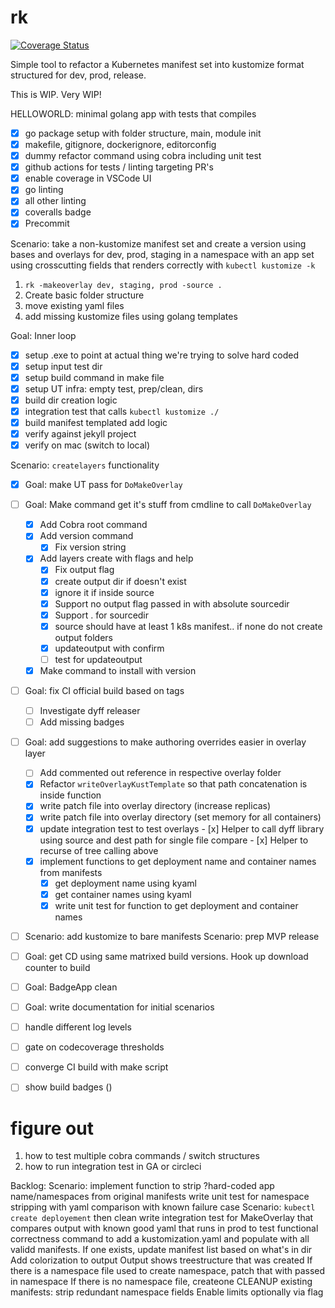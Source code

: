 # rk

[![Coverage Status](https://coveralls.io/repos/github/clarkezone/rk/badge.svg?branch=main)](https://coveralls.io/github/clarkezone/rk?branch=main)

Simple tool to refactor a Kubernetes manifest set
into kustomize format structured for dev, prod, release.

This is WIP. Very WIP!

HELLOWORLD: minimal golang app with tests that compiles

- [x] go package setup with folder structure, main, module init
- [x] makefile, gitignore, dockerignore, editorconfig
- [x] dummy refactor command using cobra including unit test
- [x] github actions for tests / linting targeting PR's
- [x] enable coverage in VSCode UI
- [x] go linting
- [x] all other linting
- [x] coveralls badge
- [x] Precommit

Scenario: take a non-kustomize manifest set and create a version using bases and
overlays for dev, prod, staging in a namespace with an app set using
crosscutting fields that renders correctly with `kubectl kustomize -k`

1. `rk -makeoverlay dev, staging, prod -source .`
2. Create basic folder structure
3. move existing yaml files
4. add missing kustomize files using golang templates

Goal: Inner loop

- [x] setup .exe to point at actual thing we're trying to solve hard coded
- [x] setup input test dir
- [x] setup build command in make file
- [x] setup UT infra: empty test, prep/clean, dirs
- [x] build dir creation logic
- [x] integration test that calls `kubectl kustomize ./`
- [x] build manifest templated add logic
- [x] verify against jekyll project
- [x] verify on mac (switch to local)

Scenario: `createlayers` functionality

- [x] Goal: make UT pass for `DoMakeOverlay`
- [ ] Goal: Make command get it's stuff from cmdline to call `DoMakeOverlay`
  - [x] Add Cobra root command
  - [x] Add version command
    - [x] Fix version string
  - [x] Add layers create with flags and help
    - [x] Fix output flag
    - [x] create output dir if doesn't exist
    - [x] ignore it if inside source
    - [x] Support no output flag passed in with absolute sourcedir
    - [x] Support . for sourcedir
    - [x] source should have at least 1 k8s manifest.. if none do not create output folders
    - [x] updateoutput with confirm
    - [ ] test for updateoutput
  - [x] Make command to install with version
- [ ] Goal: fix CI official build based on tags
  - [ ] Investigate dyff releaser
  - [ ] Add missing badges
- [ ] Goal: add suggestions to make authoring overrides easier in overlay layer
  - [ ] Add commented out reference in respective overlay folder
  - [x] Refactor `writeOverlayKustTemplate` so that path concatenation is inside function
  - [x] write patch file into overlay directory (increase replicas)
  - [x] write patch file into overlay directory (set memory for all containers)
  - [x] update integration test to test overlays - [x] Helper to call dyff library using source and dest path for single file compare - [x] Helper to recurse of tree calling above
  - [x] implement functions to get deployment name and container names from manifests
    - [x] get deployment name using kyaml
    - [x] get container names using kyaml
    - [x] write unit test for function to get deployment and container names
- [ ] Scenario: add kustomize to bare manifests
Scenario: prep MVP release

- [ ] Goal: get CD using same matrixed build versions. Hook up download counter to build
- [ ] Goal: BadgeApp clean
- [ ] Goal: write documentation for initial scenarios
- [ ] handle different log levels
- [ ] gate on codecoverage thresholds
- [ ] converge CI build with make script
- [ ] show build badges ()

# figure out

1. how to test multiple cobra commands / switch structures
2. how to run integration test in GA or circleci

Backlog:
Scenario: implement function to strip ?hard-coded app name/namespaces from original manifests
write unit test for namespace stripping with yaml comparison with known failure case
Scenario: `kubectl create deployement` then clean
write integration test for MakeOverlay that compares output with known good yaml that runs in prod to test functional correctness
command to add a kustomization.yaml and populate with all validd manifests. If one exists, update manifest list based on what's in dir
Add colorization to output
Output shows treestructure that was created
If there is a namespace file used to create namespace, patch that with passed in namespace
If there is no namespace file, createone
CLEANUP existing manifests: strip redundant namespace fields
Enable limits optionally via flag
